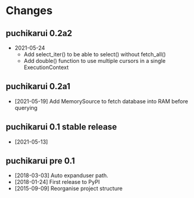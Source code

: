 # Changes

## puchikarui 0.2a2

- 2021-05-24
  - Add select_iter() to be able to select() without fetch_all()
  - Add double() function to use multiple cursors in a single ExecutionContext

## puchikarui 0.2a1

- [2021-05-19] Add MemorySource to fetch database into RAM before querying

## puchikarui 0.1 stable release

- [2021-05-13]

## puchikarui pre 0.1

- [2018-03-03] Auto expanduser path.
- [2018-01-24] First release to PyPI
- [2015-09-09] Reorganise project structure